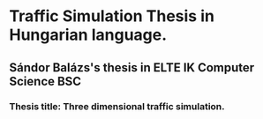 # Traffic Simulation Thesis in Hungarian language.
## Sándor Balázs's thesis in ELTE IK Computer Science BSC
### Thesis title: Three dimensional traffic simulation.